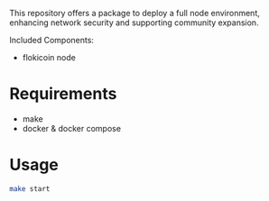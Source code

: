 
This repository offers a package to deploy a full node environment, enhancing network security and supporting community expansion.

Included Components:
- flokicoin node

# Requirements

- make 
- docker & docker compose

# Usage

```sh
make start
```
